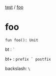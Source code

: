 [test](index.md) / [foo](./foo.md)

# foo

`fun foo(): Unit`

bt : `` ` ``

bt+ : ``prefix ` postfix``

backslash: `\`


